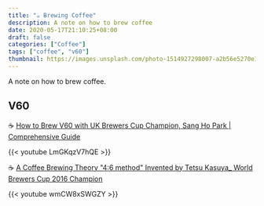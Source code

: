 ```yaml
---
title: "☕️ Brewing Coffee"
description: A note on how to brew coffee
date: 2020-05-17T21:10:25+08:00
draft: false
categories: ["Coffee"]
tags: ["coffee", "v60"]
thumbnail: https://images.unsplash.com/photo-1514927298007-a2b56e5270e1?ixlib=rb-1.2.1&ixid=eyJhcHBfaWQiOjEyMDd9&auto=format&fit=crop&w=1000&q=80
---
```


A note on how to brew coffee.

## V60

☕️ [How to Brew V60 with UK Brewers Cup Champion, Sang Ho Park | Comprehensive Guide](https://www.youtube.com/watch?v=LmGKqzV7hQE)

{{< youtube LmGKqzV7hQE >}}

☕️ [A Coffee Brewing Theory "4:6 method" Invented by Tetsu Kasuya_ World Brewers Cup 2016 Champion](https://www.youtube.com/watch?v=wmCW8xSWGZY)

{{< youtube wmCW8xSWGZY >}}